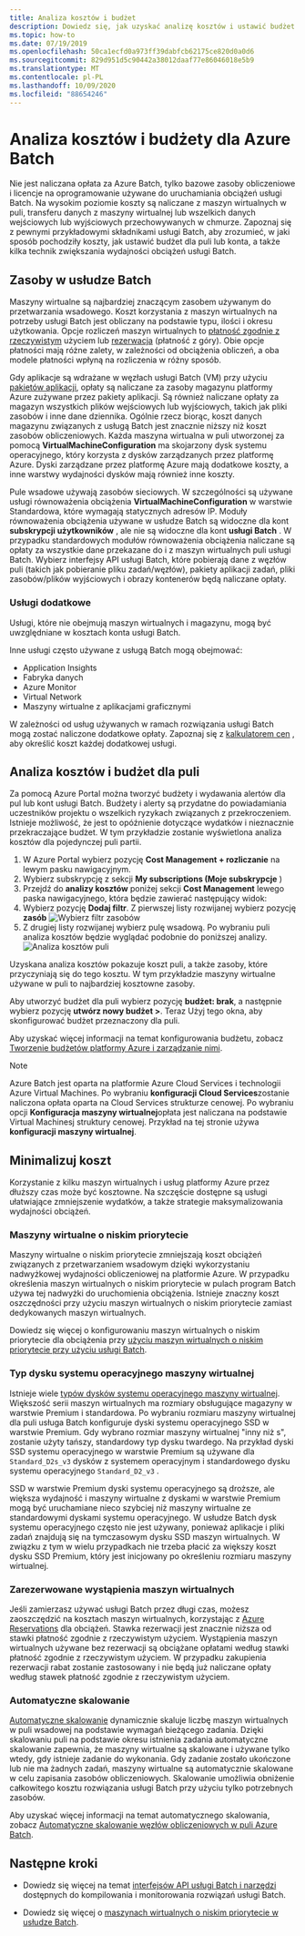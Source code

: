 ```yaml
---
title: Analiza kosztów i budżet
description: Dowiedz się, jak uzyskać analizę kosztów i ustawić budżet dla podstawowych zasobów obliczeniowych i licencji na oprogramowanie używane do uruchamiania obciążeń usługi Batch.
ms.topic: how-to
ms.date: 07/19/2019
ms.openlocfilehash: 50ca1ecfd0a973ff39dabfcb62175ce820d0a0d6
ms.sourcegitcommit: 829d951d5c90442a38012daaf77e86046018e5b9
ms.translationtype: MT
ms.contentlocale: pl-PL
ms.lasthandoff: 10/09/2020
ms.locfileid: "88654246"
---
```

# <a name="cost-analysis-and-budgets-for-azure-batch"></a>Analiza kosztów i budżety dla Azure Batch

Nie jest naliczana opłata za Azure Batch, tylko bazowe zasoby obliczeniowe i licencje na oprogramowanie używane do uruchamiania obciążeń usługi Batch. Na wysokim poziomie koszty są naliczane z maszyn wirtualnych w puli, transferu danych z maszyny wirtualnej lub wszelkich danych wejściowych lub wyjściowych przechowywanych w chmurze. Zapoznaj się z pewnymi przykładowymi składnikami usługi Batch, aby zrozumieć, w jaki sposób pochodziły koszty, jak ustawić budżet dla puli lub konta, a także kilka technik zwiększania wydajności obciążeń usługi Batch.

## <a name="batch-resources"></a>Zasoby w usłudze Batch

Maszyny wirtualne są najbardziej znaczącym zasobem używanym do przetwarzania wsadowego. Koszt korzystania z maszyn wirtualnych na potrzeby usługi Batch jest obliczany na podstawie typu, ilości i okresu użytkowania. Opcje rozliczeń maszyn wirtualnych to [płatność zgodnie z rzeczywistym](https://azure.microsoft.com/offers/ms-azr-0003p/) użyciem lub [rezerwacja](../cost-management-billing/reservations/save-compute-costs-reservations.md) (płatność z góry). Obie opcje płatności mają różne zalety, w zależności od obciążenia obliczeń, a oba modele płatności wpłyną na rozliczenia w różny sposób.

Gdy aplikacje są wdrażane w węzłach usługi Batch (VM) przy użyciu [pakietów aplikacji](batch-application-packages.md), opłaty są naliczane za zasoby magazynu platformy Azure zużywane przez pakiety aplikacji. Są również naliczane opłaty za magazyn wszystkich plików wejściowych lub wyjściowych, takich jak pliki zasobów i inne dane dziennika. Ogólnie rzecz biorąc, koszt danych magazynu związanych z usługą Batch jest znacznie niższy niż koszt zasobów obliczeniowych. Każda maszyna wirtualna w puli utworzonej za pomocą **VirtualMachineConfiguration** ma skojarzony dysk systemu operacyjnego, który korzysta z dysków zarządzanych przez platformę Azure. Dyski zarządzane przez platformę Azure mają dodatkowe koszty, a inne warstwy wydajności dysków mają również inne koszty.

Pule wsadowe używają zasobów sieciowych. W szczególności są używane usługi równoważenia obciążenia **VirtualMachineConfiguration** w warstwie Standardowa, które wymagają statycznych adresów IP. Moduły równoważenia obciążenia używane w usłudze Batch są widoczne dla kont **subskrypcji użytkowników** , ale nie są widoczne dla kont **usługi Batch** . W przypadku standardowych modułów równoważenia obciążenia naliczane są opłaty za wszystkie dane przekazane do i z maszyn wirtualnych puli usługi Batch. Wybierz interfejsy API usługi Batch, które pobierają dane z węzłów puli (takich jak pobieranie pliku zadań/węzłów), pakiety aplikacji zadań, pliki zasobów/plików wyjściowych i obrazy kontenerów będą naliczane opłaty.

### <a name="additional-services"></a>Usługi dodatkowe

Usługi, które nie obejmują maszyn wirtualnych i magazynu, mogą być uwzględniane w kosztach konta usługi Batch.

Inne usługi często używane z usługą Batch mogą obejmować:

- Application Insights
- Fabryka danych
- Azure Monitor
- Virtual Network
- Maszyny wirtualne z aplikacjami graficznymi

W zależności od usług używanych w ramach rozwiązania usługi Batch mogą zostać naliczone dodatkowe opłaty. Zapoznaj się z [kalkulatorem cen](https://azure.microsoft.com/pricing/calculator/) , aby określić koszt każdej dodatkowej usługi.

## <a name="cost-analysis-and-budget-for-a-pool"></a>Analiza kosztów i budżet dla puli

Za pomocą Azure Portal można tworzyć budżety i wydawania alertów dla pul lub kont usługi Batch. Budżety i alerty są przydatne do powiadamiania uczestników projektu o wszelkich ryzykach związanych z przekroczeniem. Istnieje możliwość, że jest to opóźnienie dotyczące wydatków i nieznacznie przekraczające budżet. W tym przykładzie zostanie wyświetlona analiza kosztów dla pojedynczej puli partii.

1. W Azure Portal wybierz pozycję **Cost Management + rozliczanie** na lewym pasku nawigacyjnym.
1. Wybierz subskrypcję z sekcji **My subscriptions (Moje subskrypcje** )
1. Przejdź do **analizy kosztów** poniżej sekcji **Cost Management** lewego paska nawigacyjnego, która będzie zawierać następujący widok:
1. Wybierz pozycję **Dodaj filtr**. Z pierwszej listy rozwijanej wybierz pozycję **zasób** ![ Wybierz filtr zasobów](./media/batch-budget/resource-filter.png)
1. Z drugiej listy rozwijanej wybierz pulę wsadową. Po wybraniu puli analiza kosztów będzie wyglądać podobnie do poniższej analizy.
    ![Analiza kosztów puli](./media/batch-budget/pool-cost-analysis.png)

Uzyskana analiza kosztów pokazuje koszt puli, a także zasoby, które przyczyniają się do tego kosztu. W tym przykładzie maszyny wirtualne używane w puli to najbardziej kosztowne zasoby.

Aby utworzyć budżet dla puli wybierz pozycję **budżet: brak**, a następnie wybierz pozycję **utwórz nowy budżet >**. Teraz Użyj tego okna, aby skonfigurować budżet przeznaczony dla puli.

Aby uzyskać więcej informacji na temat konfigurowania budżetu, zobacz [Tworzenie budżetów platformy Azure i zarządzanie nimi](../cost-management-billing/costs/tutorial-acm-create-budgets.md).

> [!NOTE]
> Azure Batch jest oparta na platformie Azure Cloud Services i technologii Azure Virtual Machines. Po wybraniu **konfiguracji Cloud Services**zostanie naliczona opłata oparta na Cloud Services strukturze cenowej. Po wybraniu opcji **Konfiguracja maszyny wirtualnej**opłata jest naliczana na podstawie Virtual Machinesj struktury cenowej. Przykład na tej stronie używa **konfiguracji maszyny wirtualnej**.

## <a name="minimize-cost"></a>Minimalizuj koszt

Korzystanie z kilku maszyn wirtualnych i usług platformy Azure przez dłuższy czas może być kosztowne. Na szczęście dostępne są usługi ułatwiające zmniejszenie wydatków, a także strategie maksymalizowania wydajności obciążeń.

### <a name="low-priority-virtual-machines"></a>Maszyny wirtualne o niskim priorytecie

Maszyny wirtualne o niskim priorytecie zmniejszają koszt obciążeń związanych z przetwarzaniem wsadowym dzięki wykorzystaniu nadwyżkowej wydajności obliczeniowej na platformie Azure. W przypadku określenia maszyn wirtualnych o niskim priorytecie w pulach program Batch używa tej nadwyżki do uruchomienia obciążenia. Istnieje znaczny koszt oszczędności przy użyciu maszyn wirtualnych o niskim priorytecie zamiast dedykowanych maszyn wirtualnych.

Dowiedz się więcej o konfigurowaniu maszyn wirtualnych o niskim priorytecie dla obciążenia przy [użyciu maszyn wirtualnych o niskim priorytecie przy użyciu usługi Batch](batch-low-pri-vms.md).

### <a name="virtual-machine-os-disk-type"></a>Typ dysku systemu operacyjnego maszyny wirtualnej

Istnieje wiele [typów dysków systemu operacyjnego maszyny wirtualnej](../virtual-machines/disks-types.md). Większość serii maszyn wirtualnych ma rozmiary obsługujące magazyny w warstwie Premium i standardowa. Po wybraniu rozmiaru maszyny wirtualnej dla puli usługa Batch konfiguruje dyski systemu operacyjnego SSD w warstwie Premium. Gdy wybrano rozmiar maszyny wirtualnej "inny niż s", zostanie użyty tańszy, standardowy typ dysku twardego. Na przykład dyski SSD systemu operacyjnego w warstwie Premium są używane dla `Standard_D2s_v3` dysków z systemem operacyjnym i standardowego dysku systemu operacyjnego `Standard_D2_v3` .

SSD w warstwie Premium dyski systemu operacyjnego są droższe, ale większa wydajność i maszyny wirtualne z dyskami w warstwie Premium mogą być uruchamiane nieco szybciej niż maszyny wirtualne ze standardowymi dyskami systemu operacyjnego. W usłudze Batch dysk systemu operacyjnego często nie jest używany, ponieważ aplikacje i pliki zadań znajdują się na tymczasowym dysku SSD maszyn wirtualnych. W związku z tym w wielu przypadkach nie trzeba płacić za większy koszt dysku SSD Premium, który jest inicjowany po określeniu rozmiaru maszyny wirtualnej.

### <a name="reserved-virtual-machine-instances"></a>Zarezerwowane wystąpienia maszyn wirtualnych

Jeśli zamierzasz używać usługi Batch przez długi czas, możesz zaoszczędzić na kosztach maszyn wirtualnych, korzystając z [Azure Reservations](../cost-management-billing/reservations/save-compute-costs-reservations.md) dla obciążeń. Stawka rezerwacji jest znacznie niższa od stawki płatność zgodnie z rzeczywistym użyciem. Wystąpienia maszyn wirtualnych używane bez rezerwacji są obciążane opłatami według stawki płatność zgodnie z rzeczywistym użyciem. W przypadku zakupienia rezerwacji rabat zostanie zastosowany i nie będą już naliczane opłaty według stawek płatność zgodnie z rzeczywistym użyciem.

### <a name="automatic-scaling"></a>Automatyczne skalowanie

[Automatyczne skalowanie](batch-automatic-scaling.md) dynamicznie skaluje liczbę maszyn wirtualnych w puli wsadowej na podstawie wymagań bieżącego zadania. Dzięki skalowaniu puli na podstawie okresu istnienia zadania automatyczne skalowanie zapewnia, że maszyny wirtualne są skalowane i używane tylko wtedy, gdy istnieje zadanie do wykonania. Gdy zadanie zostało ukończone lub nie ma żadnych zadań, maszyny wirtualne są automatycznie skalowane w celu zapisania zasobów obliczeniowych. Skalowanie umożliwia obniżenie całkowitego kosztu rozwiązania usługi Batch przy użyciu tylko potrzebnych zasobów.

Aby uzyskać więcej informacji na temat automatycznego skalowania, zobacz [Automatyczne skalowanie węzłów obliczeniowych w puli Azure Batch](batch-automatic-scaling.md).

## <a name="next-steps"></a>Następne kroki

- Dowiedz się więcej na temat [interfejsów API usługi Batch i narzędzi](batch-apis-tools.md) dostępnych do kompilowania i monitorowania rozwiązań usługi Batch.  

- Dowiedz się więcej o [maszynach wirtualnych o niskim priorytecie w usłudze Batch](batch-low-pri-vms.md).
